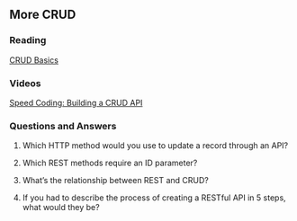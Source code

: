 ## More CRUD

### Reading
[CRUD Basics](https://medium.com/geekculture/crud-operations-explained-2a44096e9c88)  

### Videos
[Speed Coding: Building a CRUD API](https://www.youtube.com/watch?v=EzNcBhSv1Wo)  

### Questions and Answers
1. Which HTTP method would you use to update a record through an API?  

2. Which REST methods require an ID parameter?  

3. What’s the relationship between REST and CRUD?  

4. If you had to describe the process of creating a RESTful API in 5 steps, what would they be?  
